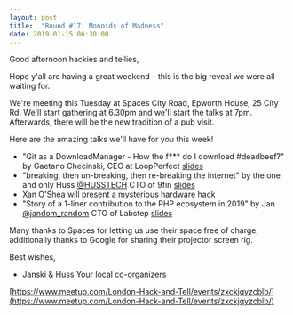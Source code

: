 ```yaml
---
layout: post
title:  "Round #17: Monoids of Madness"
date: 2019-01-15 06:30:00
---
```


Good afternoon hackies and tellies,

Hope y'all are having a great weekend – this is the big reveal we were all waiting for.

We're meeting this Tuesday at Spaces City Road, Epworth House, 25 City Rd. We'll start gathering at 6.30pm and we'll start the talks at 7pm. Afterwards, there will be the new tradition of a pub visit.

Here are the amazing talks we'll have for you this week!

- "Git as a DownloadManager - How the f*** do I download #deadbeef?" by Gaetano Checinski, CEO at LoopPerfect [slides](https://nikhedonia.github.io/GitDownloadManager/)
- "breaking, then un-breaking, then re-breaking the internet" by the one and only Huss [@HUSSTECH](https://twitter.com/HUSSTECH) CTO of 9fin [slides](https://drive.google.com/open?id=1ob0TY2X8GMMNKknhuzJa20OWynLda97h)
- Xan O'Shea will present a mysterious hardware hack
- "Story of a 1-liner contribution to the PHP ecosystem in 2019" by Jan [@jandom_random](https://twitter.com/jandom_random) CTO of Labstep [slides](https://drive.google.com/file/d/1t6PRBnX9sWIRbVxEUdsiI3lZHKxj38rJ/view?usp=sharing)

Many thanks to Spaces for letting us use their space free of charge; additionally thanks to Google for sharing their projector screen rig.

Best wishes,

- Janski & Huss
Your local co-organizers

[https://www.meetup.com/London-Hack-and-Tell/events/zxckjqyzcblb/](https://www.meetup.com/London-Hack-and-Tell/events/zxckjqyzcblb/)
